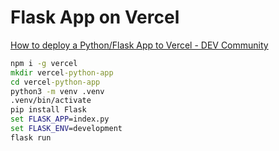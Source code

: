 # Flask App on Vercel

[How to deploy a Python/Flask App to Vercel - DEV Community](https://dev.to/andrewbaisden/how-to-deploy-a-python-flask-app-to-vercel-2o5k)

```cmd
npm i -g vercel
mkdir vercel-python-app
cd vercel-python-app
python3 -m venv .venv
.venv/bin/activate
pip install Flask
set FLASK_APP=index.py
set FLASK_ENV=development
flask run
```